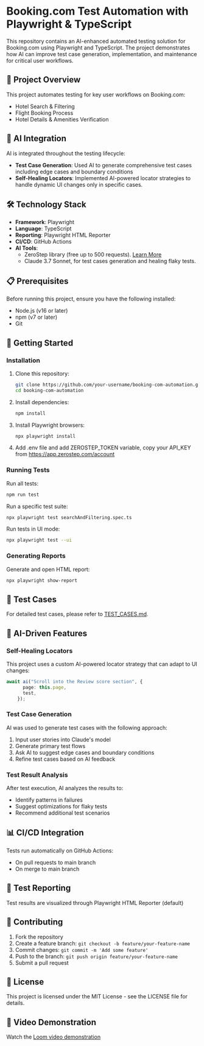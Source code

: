 # Booking.com Test Automation with Playwright & TypeScript

This repository contains an AI-enhanced automated testing solution for Booking.com using Playwright and TypeScript.
The project demonstrates how AI can improve test case generation, implementation, and maintenance for critical user workflows.

## 🎯 Project Overview

This project automates testing for key user workflows on Booking.com:
- Hotel Search & Filtering
- Flight Booking Process
- Hotel Details & Amenities Verification

## 🧠 AI Integration

AI is integrated throughout the testing lifecycle:

- **Test Case Generation**: Used AI to generate comprehensive test cases including edge cases and boundary conditions
- **Self-Healing Locators**: Implemented AI-powered locator strategies to handle dynamic UI changes only in specific cases.

## 🛠️ Technology Stack

- **Framework**: Playwright
- **Language**: TypeScript
- **Reporting**: Playwright HTML Reporter
- **CI/CD**: GitHub Actions
- **AI Tools**:
  - ZeroStep library (free up to 500 requests). [Learn More](https://github.com/zerostep-ai/zerostep)
  - Claude 3.7 Sonnet, for test cases generation and healing flaky tests.

## 📋 Prerequisites

Before running this project, ensure you have the following installed:

- Node.js (v16 or later)
- npm (v7 or later)
- Git

## 🚀 Getting Started

### Installation

1. Clone this repository:
   ```bash
   git clone https://github.com/your-username/booking-com-automation.git
   cd booking-com-automation
   ```

2. Install dependencies:
   ```bash
   npm install
   ```

3. Install Playwright browsers:
   ```bash
   npx playwright install
   ```

4. Add .env file and add ZEROSTEP_TOKEN variable, copy your API_KEY from https://app.zerostep.com/account

### Running Tests

Run all tests:
```bash
npm run test
```

Run a specific test suite:
```bash
npx playwright test searchAndFiltering.spec.ts
```

Run tests in UI mode:
```bash
npx playwright test --ui
```

### Generating Reports

Generate and open HTML report:
```bash
npx playwright show-report
```

## 🧪 Test Cases

For detailed test cases, please refer to [TEST_CASES.md](./TEST_CASES.md).

## 🤖 AI-Driven Features

### Self-Healing Locators

This project uses a custom AI-powered locator strategy that can adapt to UI changes:

```typescript
await ai("Scroll into the Review score section", {
      page: this.page,
      test,
    });
```

### Test Case Generation

AI was used to generate test cases with the following approach:
1. Input user stories into Claude's model
2. Generate primary test flows
3. Ask AI to suggest edge cases and boundary conditions
4. Refine test cases based on AI feedback

### Test Result Analysis

After test execution, AI analyzes the results to:
- Identify patterns in failures
- Suggest optimizations for flaky tests
- Recommend additional test scenarios

## 📊 CI/CD Integration

Tests run automatically on GitHub Actions:
- On pull requests to main branch
- On merge to main branch

## 📝 Test Reporting

Test results are visualized through Playwright HTML Reporter (default)

## 🤝 Contributing

1. Fork the repository
2. Create a feature branch: `git checkout -b feature/your-feature-name`
3. Commit changes: `git commit -m 'Add some feature'`
4. Push to the branch: `git push origin feature/your-feature-name`
5. Submit a pull request

## 📄 License

This project is licensed under the MIT License - see the LICENSE file for details.

## 🎥 Video Demonstration

Watch the [Loom video demonstration](https://www.loom.com/share/37f1a1e151a84fee98e276b33d406bc3?sid=99848a94-cf26-47be-bbae-6af351f8e020)
